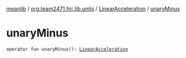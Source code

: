 [meanlib](../../index.md) / [org.team2471.frc.lib.units](../index.md) / [LinearAcceleration](index.md) / [unaryMinus](./unary-minus.md)

# unaryMinus

`operator fun unaryMinus(): `[`LinearAcceleration`](index.md)